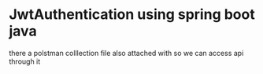 # JwtAuthentication using spring boot java 

there a polstman colllection file also attached with so we can access api through it 
